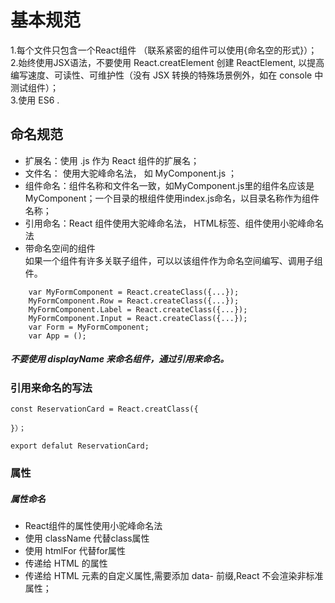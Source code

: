# 基本规范  

1.每个文件只包含一个React组件 （联系紧密的组件可以使用{命名空的形式}）；  
2.始终使用JSX语法，不要使用 React.creatElement 创建 ReactElement, 以提高编写速度、可读性、可维护性（没有 JSX 转换的特殊场景例外，如在 console 中测试组件）；  
3.使用 ES6 .  

## 命名规范

* 扩展名：使用 .js 作为 React 组件的扩展名；  
* 文件名： 使用大驼峰命名法， 如 MyComponent.js ；
* 组件命名：组件名称和文件名一致，如MyComponent.js里的组件名应该是MyComponent；一个目录的根组件使用index.js命名，以目录名称作为组件名称；  
* 引用命名：React 组件使用大驼峰命名法， HTML标签、组件使用小驼峰命名法  
* 带命名空间的组件  
如果一个组件有许多关联子组件，可以以该组件作为命名空间编写、调用子组件。 
```
    var MyFormComponent = React.createClass({...});  
    MyFormComponent.Row = React.createClass({...}); 
    MyFormComponent.Label = React.createClass({...});
    MyFormComponent.Input = React.createClass({...});
    var Form = MyFormComponent;
    var App = ();
```

##### 不要使用 displayName 来命名组件，通过引用来命名。

### 引用来命名的写法
```
const ReservationCard = React.creatClass({

}）；

export defalut ReservationCard;
```
### 属性
##### 属性命名
* React组件的属性使用小驼峰命名法
* 使用 className 代替class属性
* 使用 htmlFor 代替for属性
* 传递给 HTML 的属性
* 传递给 HTML 元素的自定义属性,需要添加 data- 前缀,React 不会渲染非标准属性；
